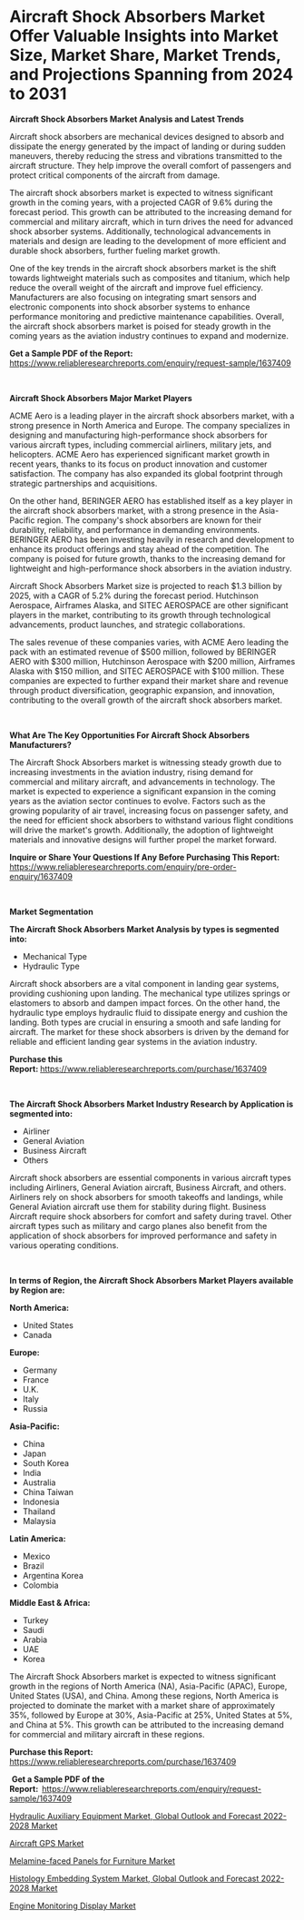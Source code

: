 <p><h1>Aircraft Shock Absorbers Market Offer Valuable Insights into Market Size, Market Share, Market Trends, and Projections Spanning from 2024 to 2031</h1></p><p><strong>Aircraft Shock Absorbers Market Analysis and Latest Trends</strong></p>
<p><p>Aircraft shock absorbers are mechanical devices designed to absorb and dissipate the energy generated by the impact of landing or during sudden maneuvers, thereby reducing the stress and vibrations transmitted to the aircraft structure. They help improve the overall comfort of passengers and protect critical components of the aircraft from damage.</p><p>The aircraft shock absorbers market is expected to witness significant growth in the coming years, with a projected CAGR of 9.6% during the forecast period. This growth can be attributed to the increasing demand for commercial and military aircraft, which in turn drives the need for advanced shock absorber systems. Additionally, technological advancements in materials and design are leading to the development of more efficient and durable shock absorbers, further fueling market growth.</p><p>One of the key trends in the aircraft shock absorbers market is the shift towards lightweight materials such as composites and titanium, which help reduce the overall weight of the aircraft and improve fuel efficiency. Manufacturers are also focusing on integrating smart sensors and electronic components into shock absorber systems to enhance performance monitoring and predictive maintenance capabilities. Overall, the aircraft shock absorbers market is poised for steady growth in the coming years as the aviation industry continues to expand and modernize.</p></p>
<p><strong>Get a Sample PDF of the Report:&nbsp;</strong> <a href="https://www.reliableresearchreports.com/enquiry/request-sample/1637409">https://www.reliableresearchreports.com/enquiry/request-sample/1637409</a></p>
<p>&nbsp;</p>
<p><strong>Aircraft Shock Absorbers Major Market Players</strong></p>
<p><p>ACME Aero is a leading player in the aircraft shock absorbers market, with a strong presence in North America and Europe. The company specializes in designing and manufacturing high-performance shock absorbers for various aircraft types, including commercial airliners, military jets, and helicopters. ACME Aero has experienced significant market growth in recent years, thanks to its focus on product innovation and customer satisfaction. The company has also expanded its global footprint through strategic partnerships and acquisitions.</p><p>On the other hand, BERINGER AERO has established itself as a key player in the aircraft shock absorbers market, with a strong presence in the Asia-Pacific region. The company's shock absorbers are known for their durability, reliability, and performance in demanding environments. BERINGER AERO has been investing heavily in research and development to enhance its product offerings and stay ahead of the competition. The company is poised for future growth, thanks to the increasing demand for lightweight and high-performance shock absorbers in the aviation industry.</p><p>Aircraft Shock Absorbers Market size is projected to reach $1.3 billion by 2025, with a CAGR of 5.2% during the forecast period. Hutchinson Aerospace, Airframes Alaska, and SITEC AEROSPACE are other significant players in the market, contributing to its growth through technological advancements, product launches, and strategic collaborations.</p><p>The sales revenue of these companies varies, with ACME Aero leading the pack with an estimated revenue of $500 million, followed by BERINGER AERO with $300 million, Hutchinson Aerospace with $200 million, Airframes Alaska with $150 million, and SITEC AEROSPACE with $100 million. These companies are expected to further expand their market share and revenue through product diversification, geographic expansion, and innovation, contributing to the overall growth of the aircraft shock absorbers market.</p></p>
<p>&nbsp;</p>
<p><strong>What Are The Key Opportunities For Aircraft Shock Absorbers Manufacturers?</strong></p>
<p><p>The Aircraft Shock Absorbers market is witnessing steady growth due to increasing investments in the aviation industry, rising demand for commercial and military aircraft, and advancements in technology. The market is expected to experience a significant expansion in the coming years as the aviation sector continues to evolve. Factors such as the growing popularity of air travel, increasing focus on passenger safety, and the need for efficient shock absorbers to withstand various flight conditions will drive the market's growth. Additionally, the adoption of lightweight materials and innovative designs will further propel the market forward.</p></p>
<p><strong>Inquire or Share Your Questions If Any Before Purchasing This Report:</strong> <a href="https://www.reliableresearchreports.com/enquiry/pre-order-enquiry/1637409">https://www.reliableresearchreports.com/enquiry/pre-order-enquiry/1637409</a></p>
<p>&nbsp;</p>
<p><strong>Market Segmentation</strong></p>
<p><strong>The Aircraft Shock Absorbers Market Analysis by types is segmented into:</strong></p>
<p><ul><li>Mechanical Type</li><li>Hydraulic Type</li></ul></p>
<p><p>Aircraft shock absorbers are a vital component in landing gear systems, providing cushioning upon landing. The mechanical type utilizes springs or elastomers to absorb and dampen impact forces. On the other hand, the hydraulic type employs hydraulic fluid to dissipate energy and cushion the landing. Both types are crucial in ensuring a smooth and safe landing for aircraft. The market for these shock absorbers is driven by the demand for reliable and efficient landing gear systems in the aviation industry.</p></p>
<p><strong>Purchase this Report:&nbsp;</strong><a href="https://www.reliableresearchreports.com/purchase/1637409">https://www.reliableresearchreports.com/purchase/1637409</a></p>
<p>&nbsp;</p>
<p><strong>The Aircraft Shock Absorbers Market Industry Research by Application is segmented into:</strong></p>
<p><ul><li>Airliner</li><li>General Aviation</li><li>Business Aircraft</li><li>Others</li></ul></p>
<p><p>Aircraft shock absorbers are essential components in various aircraft types including Airliners, General Aviation aircraft, Business Aircraft, and others. Airliners rely on shock absorbers for smooth takeoffs and landings, while General Aviation aircraft use them for stability during flight. Business Aircraft require shock absorbers for comfort and safety during travel. Other aircraft types such as military and cargo planes also benefit from the application of shock absorbers for improved performance and safety in various operating conditions.</p></p>
<p>&nbsp;</p>
<p><strong>In terms of Region, the Aircraft Shock Absorbers Market Players available by Region are:</strong></p>
<p>
    <p> <strong> North America: </strong>
        <ul>
            <li>United States</li>
            <li>Canada</li>
        </ul>
        </p> 
    <p> <strong> Europe: </strong>
        <ul>
            <li>Germany</li>
            <li>France</li>
            <li>U.K.</li>
            <li>Italy</li>
            <li>Russia</li>
        </ul>
        </p> 
    <p> <strong> Asia-Pacific: </strong>
        <ul>
            <li>China</li>
            <li>Japan</li>
            <li>South Korea</li>
            <li>India</li>
            <li>Australia</li>
            <li>China Taiwan</li>
            <li>Indonesia</li>
            <li>Thailand</li>
            <li>Malaysia</li>
        </ul>
        </p> 
    <p> <strong> Latin America: </strong>
        <ul>
            <li>Mexico</li>
            <li>Brazil</li>
            <li>Argentina Korea</li>
            <li>Colombia</li>
        </ul>
        </p> 
    <p> <strong> Middle East & Africa: </strong>
        <ul>
            <li>Turkey</li>
            <li>Saudi</li>
            <li>Arabia</li>
            <li>UAE</li>
            <li>Korea</li>
        </ul>
    </p>
    </p>
<p><p>The Aircraft Shock Absorbers market is expected to witness significant growth in the regions of North America (NA), Asia-Pacific (APAC), Europe, United States (USA), and China. Among these regions, North America is projected to dominate the market with a market share of approximately 35%, followed by Europe at 30%, Asia-Pacific at 25%, United States at 5%, and China at 5%. This growth can be attributed to the increasing demand for commercial and military aircraft in these regions.</p></p>
<p><strong>Purchase this Report: </strong><a href="https://www.reliableresearchreports.com/purchase/1637409">https://www.reliableresearchreports.com/purchase/1637409</a></p>
<p>&nbsp;<strong>Get a Sample PDF of the Report:&nbsp;&nbsp;</strong><a href="https://www.reliableresearchreports.com/enquiry/request-sample/1637409">https://www.reliableresearchreports.com/enquiry/request-sample/1637409</a></p>
<p><strong></strong></p>
<p><p><a href="https://view.publitas.com/reportprime-1/hydraulic-auxiliary-equipment-market-global-outlook-and-forecast-2022-2028-market-insights-market-players-and-forecast-till-2030/">Hydraulic Auxiliary Equipment Market, Global Outlook and Forecast 2022-2028 Market</a></p><p><a href="https://github.com/jsmusil/Market-Research-Report-List-2/blob/main/aircraft-gps-market.md">Aircraft GPS Market</a></p><p><a href="https://boundless-drawbridge-702.notion.site/Melamine-faced-Panels-for-Furniture-Market-Size-and-Examines-its-Market-Scope-with-a-Primary-Focus-3572458e33d24cbb8f523f661f08c68c">Melamine-faced Panels for Furniture Market</a></p><p><a href="https://view.publitas.com/reportprime-1/histology-embedding-system-market-global-outlook-and-forecast-2022-2028-market-size-market-share-and-global-market-analysis-report-2023-2030/">Histology Embedding System Market, Global Outlook and Forecast 2022-2028 Market</a></p><p><a href="https://github.com/bmorecock/Market-Research-Report-List-2/blob/main/engine-monitoring-display-market.md">Engine Monitoring Display Market</a></p></p>
